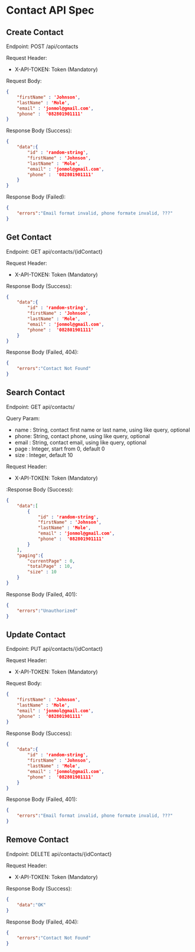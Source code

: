# Contact API Spec

## Create Contact

Endpoint: POST /api/contacts

Request Header:
 - X-API-TOKEN: Token (Mandatory)

Request Body:
```json
{
    "firstName" : 'Johnson',
    "lastName" : 'Mole',
    "email" : 'jonmol@gmail.com',
    "phone" :  '082801901111'
}
```

Response Body (Success):
```json
{
    "data":{
        "id" : 'random-string',
        "firstName" : 'Johnson',
        "lastName" : 'Mole',
        "email" : 'jonmol@gmail.com',
        "phone" :  '082801901111'
    }
}
```

Response Body (Failed):
```json
{
    "errors":"Email format invalid, phone formate invalid, ???"
}
```

## Get Contact
Endpoint: GET api/contacts/{idContact}

Request Header:
 - X-API-TOKEN: Token (Mandatory)

Response Body (Success):
```json
{
    "data":{
        "id" : 'random-string',
        "firstName" : 'Johnson',
        "lastName" : 'Mole',
        "email" : 'jonmol@gmail.com',
        "phone" :  '082801901111'
    }
}
```

Response Body (Failed, 404):
```json
{
    "errors":"Contact Not Found"
}
```

## Search Contact
Endpoint: GET api/contacts/

Query Param:
- name : String, contact first name or last name, using like query, optional
- phone: String, contact phone, using like query, optional
- email : String, contact email, using like query, optional
- page : Integer, start from 0, default 0
- size : Integer, default 10


Request Header:
 - X-API-TOKEN: Token (Mandatory)

:Response Body (Success):
```json
{
    "data":[
        {
            "id" : 'random-string',
            "firstName" : 'Johnson',
            "lastName" : 'Mole',
            "email" : 'jonmol@gmail.com',
            "phone" :  '082801901111'
        }
    ],
    "paging":{
        "currentPage" : 0,
        "totalPage" : 10,
        "size" : 10
    }
}
```


Response Body (Failed, 401):
```json
{
    "errors":"Unauthorized"
}
```


## Update Contact
Endpoint: PUT api/contacts/{idContact}

Request Header:
 - X-API-TOKEN: Token (Mandatory)


Request Body:
```json
{
    "firstName" : 'Johnson',
    "lastName" : 'Mole',
    "email" : 'jonmol@gmail.com',
    "phone" :  '082801901111'
}
```

Response Body (Success):
```json
{
    "data":{
        "id" : 'random-string',
        "firstName" : 'Johnson',
        "lastName" : 'Mole',
        "email" : 'jonmol@gmail.com',
        "phone" :  '082801901111'
    }
}
```

Response Body (Failed, 401):
```json
{
    "errors":"Email format invalid, phone formate invalid, ???"
}
```

## Remove Contact
Endpoint: DELETE api/contacts/{idContact}

Request Header:
 - X-API-TOKEN: Token (Mandatory)

Response Body (Success):
```json
{
    "data":"OK"
}
```

Response Body (Failed, 404):
```json
{
    "errors":"Contact Not Found"
}
```